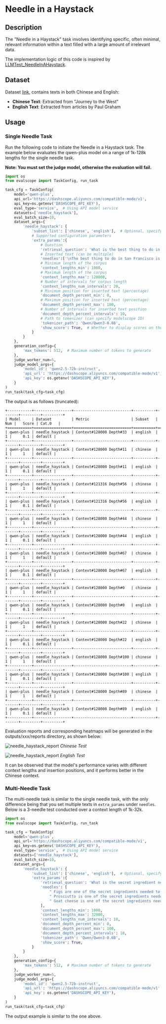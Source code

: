 # Needle in a Haystack

## Description
The "Needle in a Haystack" task involves identifying specific, often minimal, relevant information within a text filled with a large amount of irrelevant data.

The implementation logic of this code is inspired by [LLMTest_NeedleInAHaystack](https://github.com/gkamradt/LLMTest_NeedleInAHaystack).

## Dataset

Dataset [link](https://modelscope.cn/datasets/AI-ModelScope/Needle-in-a-Haystack-Corpus/summary), contains texts in both Chinese and English:
- **Chinese Text**: Extracted from "Journey to the West"
- **English Text**: Extracted from articles by Paul Graham

## Usage

### Single Needle Task

Run the following code to initiate the Needle in a Haystack task. The example below evaluates the qwen-plus model on a range of 1k-128k lengths for the single needle task.

**Note: You must set the judge model, otherwise the evaluation will fail.**

```python
import os
from evalscope import TaskConfig, run_task

task_cfg = TaskConfig(
    model='qwen-plus',
    api_url='https://dashscope.aliyuncs.com/compatible-mode/v1',
    api_key=os.getenv('DASHSCOPE_API_KEY'),
    eval_type='service',  # Using API model service
    datasets=['needle_haystack'],
    eval_batch_size=10,
    dataset_args={
        'needle_haystack': {
            'subset_list': ['chinese', 'english'],  # Optional, specify to use Chinese or English subset
            # Supported configuration parameters
            'extra_params':{
                # Question
                'retrieval_question': 'What is the best thing to do in San Francisco?',
                # Inserted text (can be multiple)
                'needles':['\nThe best thing to do in San Francisco is eat a sandwich and sit in Dolores Park on a sunny day.\n'],
                # Minimum length of the corpus
                'context_lengths_min': 1000,
                # Maximum length of the corpus
                'context_lengths_max': 128000,
                # Number of intervals for corpus length
                'context_lengths_num_intervals': 20,
                # Minimum position for inserted text (percentage)
                'document_depth_percent_min': 0,
                # Maximum position for inserted text (percentage)
                'document_depth_percent_max': 100,
                # Number of intervals for inserted text position
                'document_depth_percent_intervals': 10,
                # Path to tokenizer (can specify modelscope ID)
                'tokenizer_path': 'Qwen/Qwen3-0.6B',
                'show_score': True,  # Whether to display scores on the heatmap
            }
        }
    },
    generation_config={
        'max_tokens': 512,  # Maximum number of tokens to generate
    },
    judge_worker_num=5,
    judge_model_args={
        'model_id': 'qwen2.5-72b-instruct',
        'api_url': 'https://dashscope.aliyuncs.com/compatible-mode/v1',
        'api_key': os.getenv('DASHSCOPE_API_KEY'),
    }
)
run_task(task_cfg=task_cfg)
```

The output is as follows (truncated):
```text
+-----------+-----------------+--------------------------+----------+-------+---------+---------+
| Model     | Dataset         | Metric                   | Subset   |   Num |   Score | Cat.0   |
+===========+=================+==========================+==========+=======+=========+=========+
| qwen-plus | needle_haystack | Context#128000 Depth#33  | english  |     1 |     0.1 | default |
+-----------+-----------------+--------------------------+----------+-------+---------+---------+
| qwen-plus | needle_haystack | Context#128000 Depth#11  | chinese  |     1 |     1   | default |
+-----------+-----------------+--------------------------+----------+-------+---------+---------+
| qwen-plus | needle_haystack | Context#128000 Depth#11  | english  |     1 |     0.1 | default |
+-----------+-----------------+--------------------------+----------+-------+---------+---------+
| qwen-plus | needle_haystack | Context#121316 Depth#56  | chinese  |     1 |     1   | default |
+-----------+-----------------+--------------------------+----------+-------+---------+---------+
| qwen-plus | needle_haystack | Context#121316 Depth#56  | english  |     1 |     0.1 | default |
+-----------+-----------------+--------------------------+----------+-------+---------+---------+
| qwen-plus | needle_haystack | Context#128000 Depth#44  | chinese  |     1 |     1   | default |
+-----------+-----------------+--------------------------+----------+-------+---------+---------+
| qwen-plus | needle_haystack | Context#128000 Depth#44  | english  |     1 |     0.1 | default |
+-----------+-----------------+--------------------------+----------+-------+---------+---------+
| qwen-plus | needle_haystack | Context#128000 Depth#67  | chinese  |     1 |     1   | default |
+-----------+-----------------+--------------------------+----------+-------+---------+---------+
| qwen-plus | needle_haystack | Context#128000 Depth#67  | english  |     1 |     0.1 | default |
+-----------+-----------------+--------------------------+----------+-------+---------+---------+
| qwen-plus | needle_haystack | Context#128000 Depth#0   | chinese  |     1 |     1   | default |
+-----------+-----------------+--------------------------+----------+-------+---------+---------+
| qwen-plus | needle_haystack | Context#128000 Depth#0   | english  |     1 |     0.1 | default |
+-----------+-----------------+--------------------------+----------+-------+---------+---------+
| qwen-plus | needle_haystack | Context#128000 Depth#22  | chinese  |     1 |     1   | default |
+-----------+-----------------+--------------------------+----------+-------+---------+---------+
| qwen-plus | needle_haystack | Context#128000 Depth#22  | english  |     1 |     0.1 | default |
+-----------+-----------------+--------------------------+----------+-------+---------+---------+
| qwen-plus | needle_haystack | Context#128000 Depth#100 | chinese  |     1 |     1   | default |
+-----------+-----------------+--------------------------+----------+-------+---------+---------+
| qwen-plus | needle_haystack | Context#128000 Depth#100 | english  |     1 |     0.1 | default |
+-----------+-----------------+--------------------------+----------+-------+---------+---------+
| qwen-plus | needle_haystack | Context#128000 Depth#89  | chinese  |     1 |     1   | default |
+-----------+-----------------+--------------------------+----------+-------+---------+---------+
| qwen-plus | needle_haystack | Context#128000 Depth#89  | english  |     1 |     0.1 | default |
+-----------+-----------------+--------------------------+----------+-------+---------+---------+ 
```

Evaluation reports and corresponding heatmaps will be generated in the outputs/xxx/reports directory, as shown below:

![needle_haystack_report](./images/needle_haystack_heatmap_chinese.png)
*Chinese Test*

![needle_haystack_report](./images/needle_haystack_heatmap_english.png)
*English Test*

It can be observed that the model's performance varies with different context lengths and insertion positions, and it performs better in the Chinese context.

### Multi-Needle Task
The multi-needle task is similar to the single needle task, with the only difference being that you set multiple texts in `extra_params` under `needles`. Below is a 3-needle test conducted over a context length of 1k-32k.

```python
import os
from evalscope import TaskConfig, run_task

task_cfg = TaskConfig(
    model='qwen-plus',
    api_url='https://dashscope.aliyuncs.com/compatible-mode/v1',
    api_key=os.getenv('DASHSCOPE_API_KEY'),
    eval_type='service',  # Using API model service
    datasets=['needle_haystack'],
    eval_batch_size=10,
    dataset_args={
        'needle_haystack': {
            'subset_list': ['chinese', 'english'],  # Optional, specify to use Chinese or English subset
            'extra_params':{
                'retrieval_question': 'What is the secret ingredient needed to build the perfect pizza?',
                'needles': [
                    " Figs are one of the secret ingredients needed to build the perfect pizza. ", 
                    " Prosciutto is one of the secret ingredients needed to build the perfect pizza. ", 
                    " Goat cheese is one of the secret ingredients needed to build the perfect pizza. "
                ],
                'context_lengths_min': 1000,
                'context_lengths_max': 32000,
                'context_lengths_num_intervals': 10,
                'document_depth_percent_min': 0,
                'document_depth_percent_max': 100,
                'document_depth_percent_intervals': 10,
                'tokenizer_path': 'Qwen/Qwen3-0.6B',
                'show_score': True,
            }
        }
    },
    generation_config={
        'max_tokens': 512,  # Maximum number of tokens to generate
    },
    judge_worker_num=5,
    judge_model_args={
        'model_id': 'qwen2.5-72b-instruct',
        'api_url': 'https://dashscope.aliyuncs.com/compatible-mode/v1',
        'api_key': os.getenv('DASHSCOPE_API_KEY'),
    }
)
run_task(task_cfg=task_cfg)
```

The output example is similar to the one above.